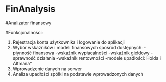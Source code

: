 # FinAnalysis 
#Analizator finansowy

#Funkcjonalności:

1. Rejestracja konta użytkownika i logowanie do aplikacji
2. Wybór wskaźników i modeli finansowych spośród dostępnych:
  -płynność finansowa
  -wskaźnik wypłacalności
  -wskaźnik giełdowy
  -sprawność działania
  -wskaźnik rentowności
  -modele upadłości: Holda i Altmana*
3. Wprowadzenie danych na serwer
3. Analiza upadłości spółki na podstawie wprowadzonych danych
